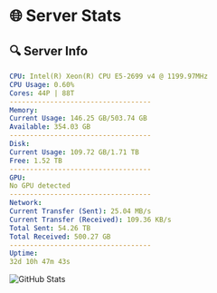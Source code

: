 # 🌐 Server Stats
## 🔍 Server Info
```yaml
CPU: Intel(R) Xeon(R) CPU E5-2699 v4 @ 1199.97MHz
CPU Usage: 0.60%
Cores: 44P | 88T
-----------------------------------
Memory:
Current Usage: 146.25 GB/503.74 GB
Available: 354.03 GB
-----------------------------------
Disk:
Current Usage: 109.72 GB/1.71 TB
Free: 1.52 TB
-----------------------------------
GPU:
No GPU detected
-----------------------------------
Network:
Current Transfer (Sent): 25.04 MB/s
Current Transfer (Received): 109.36 KB/s
Total Sent: 54.26 TB
Total Received: 500.27 GB
-----------------------------------
Uptime:
32d 10h 47m 43s
```
![GitHub Stats](https://img.shields.io/badge/Updated-2025-04-09_08:10:32-blue)